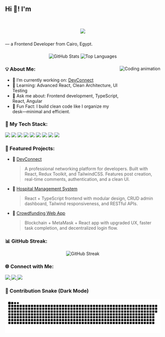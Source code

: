 <h2 align="left">Hi 👋! I'm  <h1 align="center">
  <img src="https://readme-typing-svg.demolab.com?font=Fira+Code&pause=2000&duration=5000&color=FF0000&center=true&vCenter=true&multiline=true&width=435&lines=%F0%9F%94%A5+%F0%9F%8E%AF+Insert+Coin+%F0%9F%8E%AF+%F0%9F%94%A5;Abdelrhman+Khaled...;Web+Developer;Building+the+Web+Pixel+by+Pixel+%F0%9F%92%BB;Welcome+to+My+Arcade+of+Code+%F0%9F%8E%AE" />
</h1>
 — a Frontend Developer from Cairo, Egypt.</h2>

###

<div align="center">
  <img src="https://github-readme-stats.vercel.app/api?username=abdo423&show_icons=true&count_private=true&theme=dracula&hide_border=false" height="150" alt="GitHub Stats" />
  <img src="https://github-readme-stats.vercel.app/api/top-langs/?username=abdo423&layout=compact&theme=dracula&hide_border=false" height="150" alt="Top Languages" />
</div>

###

<img align="right" height="150" src="https://media.giphy.com/media/qgQUggAC3Pfv687qPC/giphy.gif" alt="Coding animation" />

###

### 💡 About Me:
- 🔭 I’m currently working on: [DevConnect](https://github.com/abdo423/DevConnect)
- 🌱 Learning: Advanced React, Clean Architecture, UI Testing
- 💬 Ask me about: Frontend development, TypeScript, React, Angular
- 🧠 Fun Fact: I build clean code like I organize my desk—minimal and efficient.

###

### 🧰 My Tech Stack:
<div align="left">
  <img src="https://img.shields.io/badge/React-61DAFB?style=for-the-badge&logo=react&logoColor=black" />
  <img src="https://img.shields.io/badge/TypeScript-007acc?style=for-the-badge&logo=typescript&logoColor=white" />
  <img src="https://img.shields.io/badge/JavaScript-F7DF1E?style=for-the-badge&logo=javascript&logoColor=black" />
  <img src="https://img.shields.io/badge/TailwindCSS-38B2AC?style=for-the-badge&logo=tailwind-css&logoColor=white" />
  <img src="https://img.shields.io/badge/HTML5-E34F26?style=for-the-badge&logo=html5&logoColor=white" />
  <img src="https://img.shields.io/badge/CSS3-1572B6?style=for-the-badge&logo=css3&logoColor=white" />
  <img src="https://img.shields.io/badge/Node.js-339933?style=for-the-badge&logo=node.js&logoColor=white" />
  <img src="https://img.shields.io/badge/Express-000000?style=for-the-badge&logo=express&logoColor=white" />
  <img src="https://img.shields.io/badge/MongoDB-47A248?style=for-the-badge&logo=mongodb&logoColor=white" />
</div>

###

### 🚀 Featured Projects:

- 🔗 [DevConnect](https://github.com/abdo423/DevConnect)  
  > A professional networking platform for developers. Built with React, Redux Toolkit, and TailwindCSS. Features post creation, real-time comments, authentication, and a clean UI.

- 🏥 [Hospital Management System](https://github.com/abdo423/React-Hospital-system-CAI1_SWD2_S8e)  
  > React + TypeScript frontend with modular design, CRUD admin dashboard, Tailwind responsiveness, and RESTful APIs.

- 💸 [Crowdfunding Web App](https://github.com/ibrahim-glab/CrowdFunding-GP/tree/webSiteV1)  
  > Blockchain + MetaMask + React app with upgraded UX, faster task completion, and decentralized login flow.

###

### 📊 GitHub Streak:
<div align="center">
  <img src="https://streak-stats.demolab.com?user=abdo423&theme=dracula&hide_border=false" alt="GitHub Streak" />
</div>

###

### 🌐 Connect with Me:
<div align="left">
  <a href="https://www.youtube.com/@abdo423" target="_blank">
    <img src="https://img.shields.io/badge/YouTube-FF0000?style=for-the-badge&logo=youtube&logoColor=white" height="35" />
  </a>
  <a href="https://www.linkedin.com/in/abdelrhman-khaled-414017201/" target="_blank">
    <img src="https://img.shields.io/badge/LinkedIn-0077B5?style=for-the-badge&logo=linkedin&logoColor=white" height="35" />
  </a>
  <a href="mailto:abdelrhmanKhaled537@gmail.com">
    <img src="https://img.shields.io/badge/Gmail-D14836?style=for-the-badge&logo=gmail&logoColor=white" height="35" />
  </a>
</div>

###

### 🐍 Contribution Snake (Dark Mode)

<div align="center">
<img src="./github-contribution-grid-snake-dark.svg" alt="GitHub Contribution Snake" />
</div>
